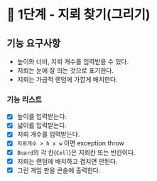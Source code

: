 # 🚀 1단계 - 지뢰 찾기(그리기)

## 기능 요구사항

- 높이와 너비, 지뢰 개수를 입력받을 수 있다.
- 지뢰는 눈에 잘 띄는 것으로 표기한다.
- 지뢰는 가급적 랜덤에 가깝게 배치한다.

### 기능 리스트

- [x] 높이를 입력받는다.
- [x] 넓이를 입력받는다.
- [x] 지뢰 개수를 입력받는다.
- [x] `지뢰개수 > h x w` 이면 exception throw
- [x] `Board`의 각 칸(`Cell`)은 지뢰칸 또는 빈칸이다. 
- [x] 지뢰는 랜덤에 배치하고 겹치면 안된다.
- [x] 그린 게임 판을 콘솔에 출력한다.